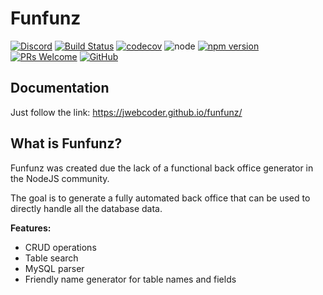 # Funfunz

[![Discord][discord-badge]][discord]
[![Build Status][travis-badge]][travis]
[![codecov][codecov-badge]][codecov]
![node][node]
[![npm version][npm-badge]][npm]
[![PRs Welcome][prs-badge]][prs]
[![GitHub][license-badge]][license]

## Documentation

Just follow the link: https://jwebcoder.github.io/funfunz/


## What is Funfunz?

Funfunz was created due the lack of a functional back office generator in the NodeJS community.

The goal is to generate a fully automated back office that can be used to directly handle all the database data.

**Features:**
- CRUD operations
- Table search
- MySQL parser
- Friendly name generator for table names and fields

[discord-badge]: https://img.shields.io/discord/774439225520554004?logo=discord
[discord]: https://discord.gg/HwZ7zMJKwg

[travis-badge]: https://travis-ci.com/JWebCoder/funfunz.svg?branch=master
[travis]: https://travis-ci.com/JWebCoder/funfunz

[codecov-badge]: https://codecov.io/gh/JWebCoder/funfunz/branch/master/graph/badge.svg
[codecov]: https://codecov.io/gh/JWebCoder/funfunz

[node]: https://img.shields.io/node/v/funfunz.svg

[npm-badge]: https://badge.fury.io/js/funfunz.svg
[npm]: https://badge.fury.io/js/funfunz

[prs-badge]: https://img.shields.io/badge/PRs-welcome-brightgreen.svg
[prs]: http://makeapullrequest.com

[license-badge]: https://img.shields.io/github/license/JWebCoder/funfunz.svg
[license]: https://github.com/JWebCoder/funfunz/blob/master/LICENSE